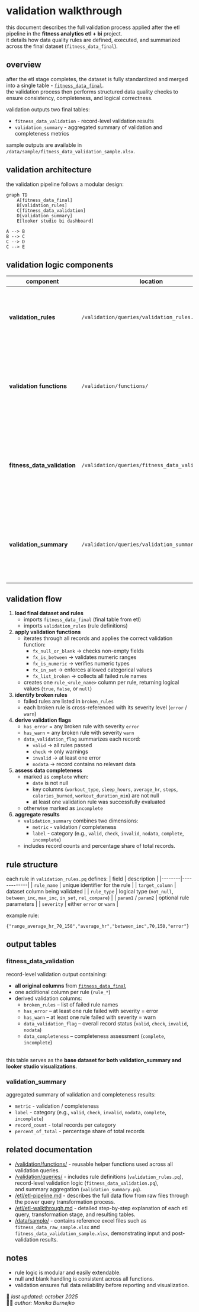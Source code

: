 # validation walkthrough
this document describes the full validation process applied after the etl pipeline in the **fitness analytics etl + bi** project.  
it details how data quality rules are defined, executed, and summarized across the final dataset (`fitness_data_final`).

## overview
after the etl stage completes, the dataset is fully standardized and merged into a single table - [`fitness_data_final`](../etl/queries/fitness_data_final.pq).  
the validation process then performs structured data quality checks to ensure consistency, completeness, and logical correctness.

validation outputs two final tables:
- `fitness_data_validation` - record-level validation results  
- `validation_summary` - aggregated summary of validation and completeness metrics  

sample outputs are available in `/data/sample/fitness_data_validation_sample.xlsx`.

## validation architecture
the validation pipeline follows a modular design:
```mermaid
graph TD
    A[fitness_data_final]
    B[validation_rules]
    C[fitness_data_validation]
    D[validation_summary]
    E[looker studio bi dashboard]

A --> B
B --> C
C --> D
C --> E
```

## validation logic components
| component | location | description |
|------------|-----------|-------------|
| **validation_rules** | `/validation/queries/validation_rules.pq` | defines all validation checks (rule name, target column, rule type, parameters, and severity). |
| **validation functions** | `/validation/functions/` | reusable m functions implementing logic for null checks, numeric ranges, set membership, and relational comparisons. |
| **fitness_data_validation** | `/validation/queries/fitness_data_validation.pq` | applies each rule dynamically to every record, producing `rule_*` columns and aggregating error/warning flags. |
| **validation_summary** | `/validation/queries/validation_summary.pq` | groups results by validation status (`valid`, `check`, `invalid`, `nodata`) and completeness (`complete`, `incomplete`). |

## validation flow
1. **load final dataset and rules**
   - imports `fitness_data_final` (final table from etl)
   - imports `validation_rules` (rule definitions)
2. **apply validation functions**
   - iterates through all records and applies the correct validation function:
     - `fx_null_or_blank` → checks non-empty fields  
     - `fx_is_between` → validates numeric ranges  
     - `fx_is_numeric` → verifies numeric types  
     - `fx_in_set` → enforces allowed categorical values  
     - `fx_list_broken` → collects all failed rule names  
   - creates one `rule_<rule_name>` column per rule, returning logical values (`true`, `false`, or `null`)
3. **identify broken rules**
   - failed rules are listed in `broken_rules`  
   - each broken rule is cross-referenced with its severity level (`error` / `warn`)
4. **derive validation flags**
   - `has_error` = any broken rule with severity `error`  
   - `has_warn` = any broken rule with severity `warn`  
   - `data_validation_flag` summarizes each record:  
     - `valid` → all rules passed  
     - `check` → only warnings  
     - `invalid` → at least one error  
     - `nodata` → record contains no relevant data  
5. **assess data completeness**
   - marked as `complete` when:
     - `date` is not null  
     - key columns (`workout_type`, `sleep_hours`, `average_hr`, `steps`, `calories_burned`, `workout_duration_min`) are not null  
     - at least one validation rule was successfully evaluated  
   - otherwise marked as `incomplete`
6. **aggregate results**
   - `validation_summary` combines two dimensions:  
     - `metric` - validation / completeness  
     - `label` - category (e.g., `valid`, `check`, `invalid`, `nodata`, `complete`, `incomplete`)  
   - includes record counts and percentage share of total records.

## rule structure
each rule in `validation_rules.pq` defines:
| field | description |
|--------|-------------|
| `rule_name` | unique identifier for the rule |
| `target_column` | dataset column being validated |
| `rule_type` | logical type (`not_null`, `between_inc`, `max_inc`, `in_set`, `rel_compare`) |
| `param1` / `param2` | optional rule parameters |
| `severity` | either `error` or `warn` |

example rule:
```text
{"range_average_hr_70_150","average_hr","between_inc",70,150,"error"}
```

## output tables
### fitness_data_validation
record-level validation output containing:
- **all original columns** from [`fitness_data_final`](../etl/queries/fitness_data_final.pq)
- one additional column per rule (`rule_*`)
- derived validation columns:
  - `broken_rules` – list of failed rule names  
  - `has_error` – at least one rule failed with severity = error  
  - `has_warn` – at least one rule failed with severity = warn  
  - `data_validation_flag` – overall record status (`valid`, `check`, `invalid`, `nodata`)  
  - `data_completeness` – completeness assessment (`complete`, `incomplete`)
  
<br>this table serves as the **base dataset for both validation_summary and looker studio visualizations**.

### validation_summary
aggregated summary of validation and completeness results:
- `metric` - validation / completeness  
- `label` - category (e.g., `valid`, `check`, `invalid`, `nodata`, `complete`, `incomplete`)  
- `record_count` - total records per category  
- `percent_of_total` - percentage share of total records

## related documentation
- [/validation/functions/](./functions) - reusable helper functions used across all validation queries.
- [/validation/queries/](./queries) - includes rule definitions (`validation_rules.pq`), record-level validation logic (`fitness_data_validation.pq`),  
  and summary aggregation (`validation_summary.pq`).
- [/etl/etl-pipeline.md](../etl/etl-pipeline.md) - describes the full data flow from raw files through the power query transformation process.
- [/etl/etl-walkthrough.md](../etl/etl-walkthrough.md) - detailed step-by-step explanation of each etl query, transformation stage, and resulting tables.
- [/data/sample/](/data/sample/) - contains reference excel files such as `fitness_data_raw_sample.xlsx` and `fitness_data_validation_sample.xlsx`, demonstrating input and post-validation results.

## notes
- rule logic is modular and easily extendable.
- null and blank handling is consistent across all functions.
- validation ensures full data reliability before reporting and visualization.

📅 *last updated: october 2025*  
👩‍💻 *author: Monika Burnejko*
